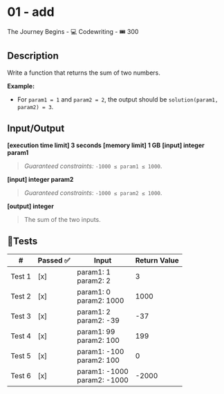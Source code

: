 # 01 - add
The Journey Begins - 💻 Codewriting - 🎟️ 300

## Description
Write a function that returns the sum of two numbers.

**Example:**

- For `param1 = 1` and `param2 = 2`, the output should be
`solution(param1, param2) = 3`.

## Input/Output

**[execution time limit] 3 seconds**
**[memory limit] 1 GB**
**[input] integer param1**

> _Guaranteed constraints:_
> `-1000 ≤ param1 ≤ 1000`.

**[input] integer param2**

> _Guaranteed constraints_:
> `-1000 ≤ param2 ≤ 1000`.

**[output] integer**

> The sum of the two inputs.

## 🎯Tests
| #      | Passed ✅ | Input                             | Return Value |
|--------|----------|-----------------------------------|--------------|
| Test 1 | [x]      | param1: 1 <br/> param2: 2         | 3            |
| Test 2 | [x]      | param1: 0 <br/> param2: 1000      | 1000         |
| Test 3 | [x]      | param1: 2 <br/> param2: -39       | -37          |
| Test 4 | [x]      | param1: 99 <br/> param2: 100      | 199          |
| Test 5 | [x]      | param1: -100 <br/> param2: 100    | 0            |
| Test 6 | [x]      | param1: -1000 <br/> param2: -1000 | -2000        |
